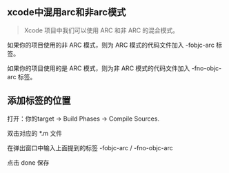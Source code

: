 ## xcode中混用arc和非arc模式
>  Xcode 项目中我们可以使用 ARC 和非 ARC 的混合模式。

如果你的项目使用的非 ARC 模式，则为 ARC 模式的代码文件加入 -fobjc-arc 标签。

如果你的项目使用的是 ARC 模式，则为非 ARC 模式的代码文件加入 -fno-objc-arc 标签。

## 添加标签的位置

打开：你的target -> Build Phases -> Compile Sources.

双击对应的 *.m 文件

在弹出窗口中输入上面提到的标签 -fobjc-arc / -fno-objc-arc

点击 done 保存